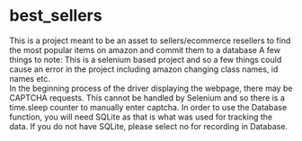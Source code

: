 # best_sellers
This is a project meant to be an asset to sellers/ecommerce resellers to find the most popular items on amazon and commit them to a database
A few things to note:
This is a selenium based project and so a few things could cause an error in the project including amazon changing class names, id names etc.  
In the beginning process of the driver displaying the webpage, there may be CAPTCHA requests.  This cannot be handled by Selenium and so there is a time.sleep counter to manually enter captcha.
In order to use the Database function, you will need SQLite as that is what was used for tracking the data.  If you do not have SQLite, please select no for recording in Database.
